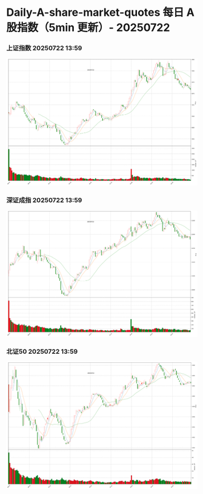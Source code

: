 
# Daily-A-share-market-quotes 每日 A 股指数（5min 更新）- 20250722

### 上证指数 20250722 13:59
![](./fig/2025/7/20250722-sh000001.png)

### 深证成指 20250722 13:59
![](./fig/2025/7/20250722-sz399001.png)

### 北证50 20250722 13:59
![](./fig/2025/7/20250722-bj899050.png)
